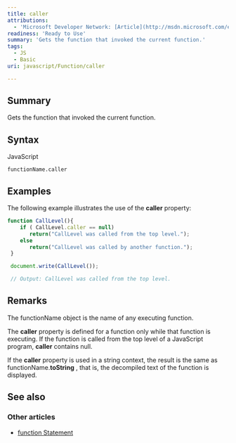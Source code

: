 ```yaml
---
title: caller
attributions:
  - 'Microsoft Developer Network: [Article](http://msdn.microsoft.com/en-us/library/ie/7t96kt3h(v=vs.94).aspx)'
readiness: 'Ready to Use'
summary: 'Gets the function that invoked the current function.'
tags:
  - JS
  - Basic
uri: javascript/Function/caller

---
```

## Summary

Gets the function that invoked the current function.

## Syntax

<span class="language">JavaScript</span>

    functionName.caller

## Examples

The following example illustrates the use of the **caller** property:

``` js
function CallLevel(){
    if ( CallLevel.caller == null)
       return("CallLevel was called from the top level.");
    else
       return("CallLevel was called by another function.");
 }

 document.write(CallLevel());

 // Output: CallLevel was called from the top level.
```

## Remarks

The functionName object is the name of any executing function.

The **caller** property is defined for a function only while that function is executing. If the function is called from the top level of a JavaScript program, **caller** contains null.

If the **caller** property is used in a string context, the result is the same as functionName.**toString** , that is, the decompiled text of the function is displayed.

## See also

### Other articles

-   [function Statement](/javascript/statements/function)

